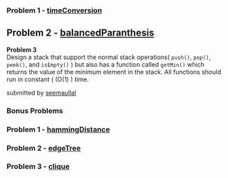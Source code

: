 
### Problem 1 - [timeConversion](https://github.com/WomenWhoCodeNYC/Algorithms/blob/master/challenges/timeConversion/timeConversion.md)

## Problem 2 - [balancedParanthesis](https://github.com/WomenWhoCodeNYC/Algorithms/blob/master/challenges/balancedParentheses/balancedParentheses.md)
**Problem 3**  <br>
Design a stack that support the normal stack operations( `push()`, `pop()`, `peek()`, and `isEmpty()` ) but also has a function called `getMin()` which returns the value of the minimum element in the stack. All functions should run in constant ( (O(1) ) time.

submitted by [seemaullal](https://github.com/seemaullal)

### Bonus Problems 
### Problem 1 - [hammingDistance](https://github.com/WomenWhoCodeNYC/Algorithms/blob/master/challenges/hammingDistance/hammingDistance.md)
### Problem 2 - [edgeTree](https://github.com/WomenWhoCodeNYC/Algorithms/blob/master/challenges/edgeTree/edgeTree.md)
### Problem 3 - [clique](https://github.com/WomenWhoCodeNYC/Algorithms/blob/master/challenges/clique/clique.md)
